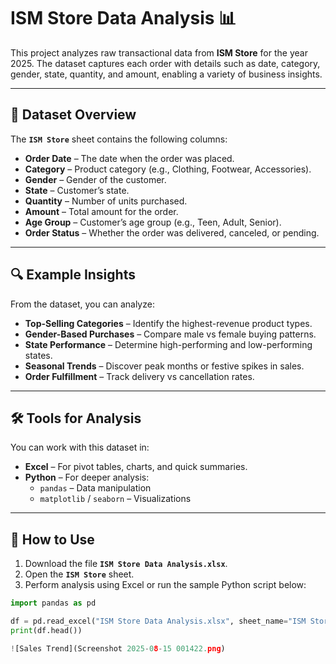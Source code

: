 # ISM Store Data Analysis 📊

This project analyzes raw transactional data from **ISM Store** for the year 2025. The dataset captures each order with details such as date, category, gender, state, quantity, and amount, enabling a variety of business insights.

---

## 📁 Dataset Overview

The **`ISM Store`** sheet contains the following columns:

- **Order Date** – The date when the order was placed.
- **Category** – Product category (e.g., Clothing, Footwear, Accessories).
- **Gender** – Gender of the customer.
- **State** – Customer’s state.
- **Quantity** – Number of units purchased.
- **Amount** – Total amount for the order.
- **Age Group** – Customer’s age group (e.g., Teen, Adult, Senior).
- **Order Status** – Whether the order was delivered, canceled, or pending.

---

## 🔍 Example Insights

From the dataset, you can analyze:

- **Top-Selling Categories** – Identify the highest-revenue product types.
- **Gender-Based Purchases** – Compare male vs female buying patterns.
- **State Performance** – Determine high-performing and low-performing states.
- **Seasonal Trends** – Discover peak months or festive spikes in sales.
- **Order Fulfillment** – Track delivery vs cancellation rates.

---

## 🛠️ Tools for Analysis

You can work with this dataset in:

- **Excel** – For pivot tables, charts, and quick summaries.
- **Python** – For deeper analysis:
  - `pandas` – Data manipulation
  - `matplotlib` / `seaborn` – Visualizations

---

## 🚀 How to Use

1. Download the file **`ISM Store Data Analysis.xlsx`**.
2. Open the **`ISM Store`** sheet.
3. Perform analysis using Excel or run the sample Python script below:

```python
import pandas as pd

df = pd.read_excel("ISM Store Data Analysis.xlsx", sheet_name="ISM Store")
print(df.head())

![Sales Trend](Screenshot 2025-08-15 001422.png)


